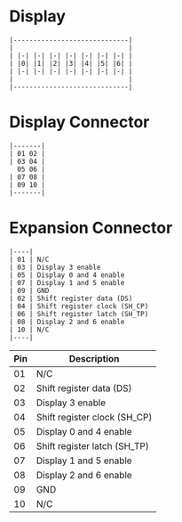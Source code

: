 # Display

	|-----------------------------|
	|                             |
	| |-| |-| |-| |-| |-| |-| |-| |
	| |0| |1| |2| |3| |4| |5| |6| |
	| |-| |-| |-| |-| |-| |-| |-| |
	|                             |
	|-----------------------------|


# Display Connector

	|-------|
	| 01 02 |
	| 03 04 |
	  05 06 |
	| 07 08 |
	| 09 10 |
	|-------|

# Expansion Connector
	|----|
	| 01 | N/C
	| 03 | Display 3 enable
	| 05 | Display 0 and 4 enable
	| 07 | Display 1 and 5 enable
	| 09 | GND
	| 02 | Shift register data (DS)
	| 04 | Shift register clock (SH_CP)
	| 06 | Shift register latch (SH_TP)
	| 08 | Display 2 and 6 enable
	| 10 | N/C
	|----|

Pin | Description
--- | ---
01  | N/C
02  | Shift register data (DS)
03  | Display 3 enable
04  | Shift register clock (SH_CP)
05  | Display 0 and 4 enable
06  | Shift register latch (SH_TP)
07  | Display 1 and 5 enable
08  | Display 2 and 6 enable
09  | GND
10  | N/C
